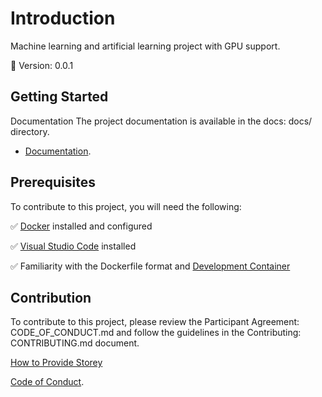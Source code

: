 # Introduction
Machine learning and artificial learning project with GPU support.

🔖 Version: 0.0.1

## Getting Started
Documentation
The project documentation is available in the docs: docs/ directory.

* [Documentation](docs/README.md).

## Prerequisites
To contribute to this project, you will need the following:

 ✅ [Docker](https://www.docker.com/) installed and configured

 ✅ [Visual Studio Code](https://code.visualstudio.com/) installed

 ✅ Familiarity with the Dockerfile format and [Development Container](https://containers.dev/)

## Contribution
To contribute to this project, please review the Participant Agreement: CODE_OF_CONDUCT.md and follow the guidelines in the Contributing: CONTRIBUTING.md document.

[How to Provide Storey](CONTRIBUTING.md)

[Code of Conduct](CODE_OF_CONDUCT.md).

